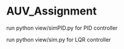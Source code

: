# AUV_Assignment
run python view/simPID.py   for PID controller



run python view/sim.py      for LQR controller
